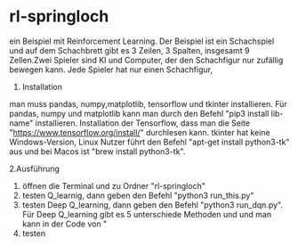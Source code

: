 # rl-springloch
ein Beispiel mit Reinforcement Learning.
Der Beispiel ist ein Schachspiel und auf dem Schachbrett gibt es 3 Zeilen, 3 Spalten, insgesamt 9 Zellen.Zwei Spieler sind KI und Computer, der den Schachfigur nur zufällig bewegen kann. Jede Spieler hat nur einen Schachfigur,
1. Installation

  man muss pandas, numpy,matplotlib, tensorflow und tkinter installieren.
  Für pandas, numpy und matplotlib kann man durch den Befehl "pip3 install lib-name" installieren.
  Installation der Tensorflow, dass man die Seite "https://www.tensorflow.org/install/" durchlesen kann.
  tkinter hat keine Windows-Version, Linux Nutzer führt den Befehl "apt-get install python3-tk" aus und bei Macos ist "brew       install python3-tk".
  
2.Ausführung
  1) öffnen die Terminal und zu Ordner "rl-springloch"
  2) testen Q_learnig, dann geben den Befehl "python3 run_this.py"
  3) testen Deep Q_learning, dann geben den Befehl "python3 run_dqn.py". Für Deep Q_learning gibt es  5 unterschiede Methoden und 
    und man kann in der Code von "
  4) testen 
